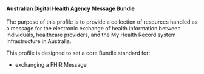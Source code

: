 #### Australian Digital Health Agency Message Bundle
The purpose of this profile is to provide a collection of resources handled as a message for the electronic exchange of health information between individuals, healthcare providers, and the My Health Record system infrastructure in Australia.

This profile is designed to set a core Bundle standard for:
* exchanging a FHIR Message
